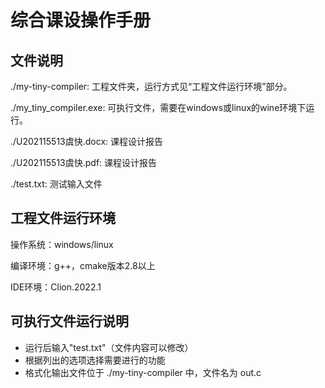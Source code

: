 # 综合课设操作手册

## 文件说明

./my-tiny-compiler: 工程文件夹，运行方式见“工程文件运行环境”部分。

./my_tiny_compiler.exe: 可执行文件，需要在windows或linux的wine环境下运行。

./U202115513虞快.docx: 课程设计报告

./U202115513虞快.pdf: 课程设计报告

./test.txt: 测试输入文件

## 工程文件运行环境

操作系统：windows/linux

编译环境：g++，cmake版本2.8以上

IDE环境：Clion.2022.1

## 可执行文件运行说明

- 运行后输入"test.txt"（文件内容可以修改）
- 根据列出的选项选择需要进行的功能
- 格式化输出文件位于 ./my-tiny-compiler 中，文件名为 out.c

